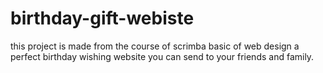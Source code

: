 # birthday-gift-webiste
this project is made from the course of scrimba basic of web design
a perfect birthday wishing website you can send to your friends and family.
